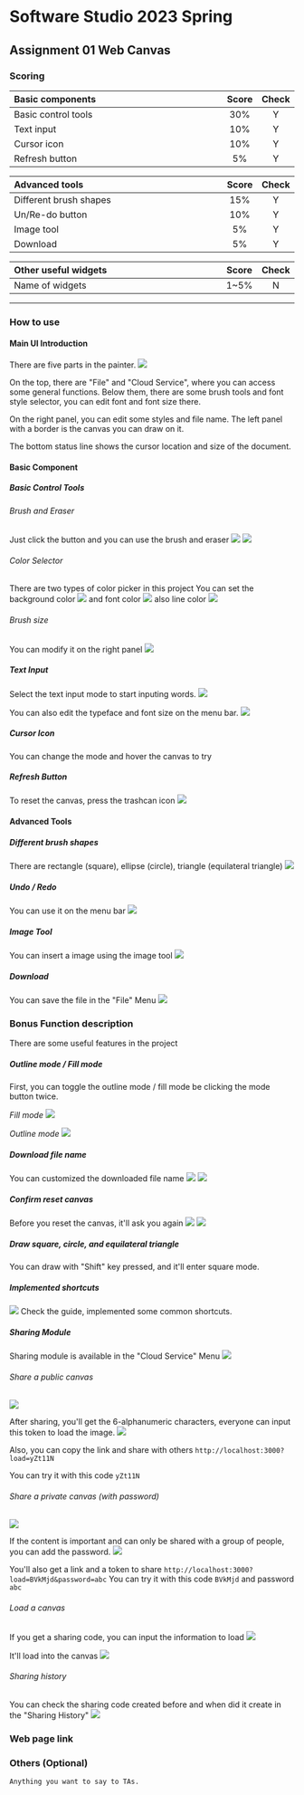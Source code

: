 # Software Studio 2023 Spring

## Assignment 01 Web Canvas

### Scoring

| **Basic components** | **Score** | **Check** |
|:---------------------|:---------:|:---------:|
| Basic control tools  |    30%    |     Y     |
| Text input           |    10%    |     Y     |
| Cursor icon          |    10%    |     Y     |
| Refresh button       |    5%     |     Y     |

| **Advanced tools**     | **Score** | **Check** |
|:-----------------------|:---------:|:---------:|
| Different brush shapes |    15%    |     Y     |
| Un/Re-do button        |    10%    |     Y     |
| Image tool             |    5%     |     Y     |
| Download               |    5%     |     Y     |

| **Other useful widgets** | **Score** | **Check** |
|:-------------------------|:---------:|:---------:|
| Name of widgets          |   1~5%    |     N     |

---

### How to use

#### Main UI Introduction
There are five parts in the painter.
![](https://i.imgur.com/KjWhWDR.png)

On the top, there are "File" and "Cloud Service", where you can access some general functions.
Below them, there are some brush tools and font style selector, you can edit font and font size there.

On the right panel, you can edit some styles and file name.
The left panel with a border is the canvas you can draw on it.

The bottom status line shows the cursor location and size of the document.

#### Basic Component
##### Basic Control Tools
###### Brush and Eraser
Just click the button and you can use the brush and eraser
![](https://i.imgur.com/chlu315.png)
![](https://i.imgur.com/i98zlU4.png)

###### Color Selector
There are two types of color picker in this project
You can set the background color
![](https://i.imgur.com/wc8Z1hK.png)
and font color
![](https://i.imgur.com/eWCU5iI.png)
also line color
![](https://i.imgur.com/bgDobzS.png)

###### Brush size
You can modify it on the right panel
![](https://i.imgur.com/GatdDZM.png)

##### Text Input
Select the text input mode to start inputing words.
![](https://i.imgur.com/hZJw1gc.png)

You can also edit the typeface and font size on the menu bar.
![](https://i.imgur.com/vNW4MtD.png)

##### Cursor Icon
You can change the mode and hover the canvas to try

##### Refresh Button
To reset the canvas, press the trashcan icon
![](https://i.imgur.com/u5FJOk3.png)

#### Advanced Tools
##### Different brush shapes
There are rectangle (square), ellipse (circle), triangle (equilateral triangle)
![](https://i.imgur.com/Wa4MW89.png)

##### Undo / Redo
You can use it on the menu bar
![](https://i.imgur.com/uHiqT5m.png)

##### Image Tool
You can insert a image using the image tool
![](https://i.imgur.com/VLyyhyo.png)

##### Download
You can save the file in the "File" Menu
![](https://i.imgur.com/QNYsm4A.png)

### Bonus Function description
There are some useful features in the project

##### Outline mode / Fill mode
First, you can toggle the outline mode / fill mode be clicking the mode button twice.

*Fill mode*
![](https://i.imgur.com/fU7b8SQ.png)

*Outline mode*
![](https://i.imgur.com/wAus4os.png)

##### Download file name
You can customized the downloaded file name
![](https://i.imgur.com/ObDhm6n.png)
![](https://i.imgur.com/dlgdSpz.png)

##### Confirm reset canvas
Before you reset the canvas, it'll ask you again
![](https://i.imgur.com/uMnXIN2.png)
![](https://i.imgur.com/ZdeC3w1.png)

##### Draw square, circle, and equilateral triangle
You can draw with "Shift" key pressed, and it'll enter square mode.

##### Implemented shortcuts
![](https://i.imgur.com/5qwhG3R.png)
Check the guide, implemented some common shortcuts.

##### Sharing Module
Sharing module is available in the "Cloud Service" Menu
![](https://i.imgur.com/XyLLyLM.png)

###### Share a public canvas
![](https://i.imgur.com/0JBglg2.png)

After sharing, you'll get the 6-alphanumeric characters, everyone can input this token to load the image.
![](https://i.imgur.com/7MCRVgC.png)

Also, you can copy the link and share with others
`http://localhost:3000?load=yZt11N`

You can try it with this code `yZt11N`

###### Share a private canvas (with password)
![](https://i.imgur.com/NZP53nn.png)

If the content is important and can only be shared with a group of people, you can add the password.
![](https://i.imgur.com/k9cyaOo.png)

You'll also get a link and a token to share
`http://localhost:3000?load=BVkMjd&password=abc`
You can try it with this code `BVkMjd` and password `abc`

###### Load a canvas
If you get a sharing code, you can input the information to load
![](https://i.imgur.com/SQJoUO7.png)

It'll load into the canvas
![](https://i.imgur.com/GE14xZz.png)

###### Sharing history
You can check the sharing code created before and when did it create in the "Sharing History"
![](https://i.imgur.com/UEphvUg.png)

### Web page link


### Others (Optional)

    Anything you want to say to TAs.

<style>
table th{
    width: 100%;
}
</style>
